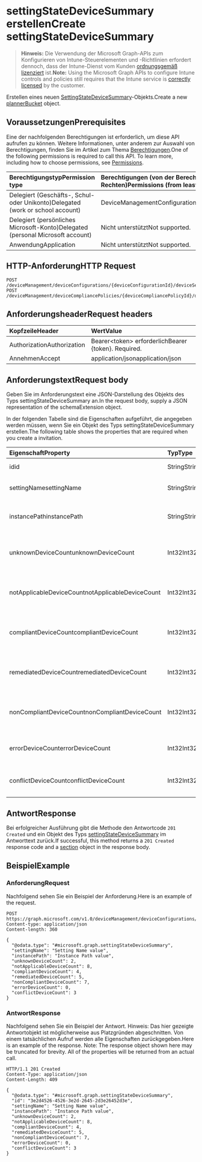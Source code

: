 # <a name="create-settingstatedevicesummary"></a><span data-ttu-id="2c933-101">settingStateDeviceSummary erstellen</span><span class="sxs-lookup"><span data-stu-id="2c933-101">Create settingStateDeviceSummary</span></span>

> <span data-ttu-id="2c933-102">**Hinweis:** Die Verwendung der Microsoft Graph-APIs zum Konfigurieren von Intune-Steuerelementen und -Richtlinien erfordert dennoch, dass der Intune-Dienst vom Kunden [ordnungsgemäß lizenziert](https://go.microsoft.com/fwlink/?linkid=839381) ist.</span><span class="sxs-lookup"><span data-stu-id="2c933-102">**Note:** Using the Microsoft Graph APIs to configure Intune controls and policies still requires that the Intune service is [correctly licensed](https://go.microsoft.com/fwlink/?linkid=839381) by the customer.</span></span>

<span data-ttu-id="2c933-103">Erstellen eines neuen [SettingStateDeviceSummary](../resources/intune_deviceconfig_settingstatedevicesummary.md)-Objekts.</span><span class="sxs-lookup"><span data-stu-id="2c933-103">Create a new [plannerBucket](../resources/intune_deviceconfig_settingstatedevicesummary.md) object.</span></span>
## <a name="prerequisites"></a><span data-ttu-id="2c933-104">Voraussetzungen</span><span class="sxs-lookup"><span data-stu-id="2c933-104">Prerequisites</span></span>
<span data-ttu-id="2c933-p101">Eine der nachfolgenden Berechtigungen ist erforderlich, um diese API aufrufen zu können. Weitere Informationen, unter anderem zur Auswahl von Berechtigungen, finden Sie im Artikel zum Thema [Berechtigungen](../../../concepts/permissions_reference.md).</span><span class="sxs-lookup"><span data-stu-id="2c933-p101">One of the following permissions is required to call this API. To learn more, including how to choose permissions, see [Permissions](../../../concepts/permissions_reference.md).</span></span>

|<span data-ttu-id="2c933-107">Berechtigungstyp</span><span class="sxs-lookup"><span data-stu-id="2c933-107">Permission type</span></span>|<span data-ttu-id="2c933-108">Berechtigungen (von der Berechtigung mit den meisten Rechten zu der mit den wenigsten Rechten)</span><span class="sxs-lookup"><span data-stu-id="2c933-108">Permissions (from least to most privileged)</span></span>|
|:---|:---|
|<span data-ttu-id="2c933-109">Delegiert (Geschäfts-, Schul- oder Unikonto)</span><span class="sxs-lookup"><span data-stu-id="2c933-109">Delegated (work or school account)</span></span>|<span data-ttu-id="2c933-110">DeviceManagementConfiguration.ReadWrite.All</span><span class="sxs-lookup"><span data-stu-id="2c933-110">DeviceManagementConfiguration.ReadWrite.All</span></span>|
|<span data-ttu-id="2c933-111">Delegiert (persönliches Microsoft-Konto)</span><span class="sxs-lookup"><span data-stu-id="2c933-111">Delegated (personal Microsoft account)</span></span>|<span data-ttu-id="2c933-112">Nicht unterstützt</span><span class="sxs-lookup"><span data-stu-id="2c933-112">Not supported.</span></span>|
|<span data-ttu-id="2c933-113">Anwendung</span><span class="sxs-lookup"><span data-stu-id="2c933-113">Application</span></span>|<span data-ttu-id="2c933-114">Nicht unterstützt</span><span class="sxs-lookup"><span data-stu-id="2c933-114">Not supported.</span></span>|

## <a name="http-request"></a><span data-ttu-id="2c933-115">HTTP-Anforderung</span><span class="sxs-lookup"><span data-stu-id="2c933-115">HTTP Request</span></span>
<!-- {
  "blockType": "ignored"
}
-->
``` http
POST /deviceManagement/deviceConfigurations/{deviceConfigurationId}/deviceSettingStateSummaries
POST /deviceManagement/deviceCompliancePolicies/{deviceCompliancePolicyId}/deviceSettingStateSummaries
```

## <a name="request-headers"></a><span data-ttu-id="2c933-116">Anforderungsheader</span><span class="sxs-lookup"><span data-stu-id="2c933-116">Request headers</span></span>
|<span data-ttu-id="2c933-117">Kopfzeile</span><span class="sxs-lookup"><span data-stu-id="2c933-117">Header</span></span>|<span data-ttu-id="2c933-118">Wert</span><span class="sxs-lookup"><span data-stu-id="2c933-118">Value</span></span>|
|:---|:---|
|<span data-ttu-id="2c933-119">Authorization</span><span class="sxs-lookup"><span data-stu-id="2c933-119">Authorization</span></span>|<span data-ttu-id="2c933-120">Bearer&lt;token&gt; erforderlich</span><span class="sxs-lookup"><span data-stu-id="2c933-120">Bearer {token}. Required.</span></span>|
|<span data-ttu-id="2c933-121">Annehmen</span><span class="sxs-lookup"><span data-stu-id="2c933-121">Accept</span></span>|<span data-ttu-id="2c933-122">application/json</span><span class="sxs-lookup"><span data-stu-id="2c933-122">application/json</span></span>|

## <a name="request-body"></a><span data-ttu-id="2c933-123">Anforderungstext</span><span class="sxs-lookup"><span data-stu-id="2c933-123">Request body</span></span>
<span data-ttu-id="2c933-124">Geben Sie im Anforderungstext eine JSON-Darstellung des Objekts des Typs settingStateDeviceSummary an.</span><span class="sxs-lookup"><span data-stu-id="2c933-124">In the request body, supply a JSON representation of the schemaExtension object.</span></span>

<span data-ttu-id="2c933-125">In der folgenden Tabelle sind die Eigenschaften aufgeführt, die angegeben werden müssen, wenn Sie ein Objekt des Typs settingStateDeviceSummary erstellen.</span><span class="sxs-lookup"><span data-stu-id="2c933-125">The following table shows the properties that are required when you create a invitation.</span></span>

|<span data-ttu-id="2c933-126">Eigenschaft</span><span class="sxs-lookup"><span data-stu-id="2c933-126">Property</span></span>|<span data-ttu-id="2c933-127">Typ</span><span class="sxs-lookup"><span data-stu-id="2c933-127">Type</span></span>|<span data-ttu-id="2c933-128">Beschreibung</span><span class="sxs-lookup"><span data-stu-id="2c933-128">Description</span></span>|
|:---|:---|:---|
|<span data-ttu-id="2c933-129">id</span><span class="sxs-lookup"><span data-stu-id="2c933-129">id</span></span>|<span data-ttu-id="2c933-130">String</span><span class="sxs-lookup"><span data-stu-id="2c933-130">String</span></span>|<span data-ttu-id="2c933-131">Schlüssel der Entität</span><span class="sxs-lookup"><span data-stu-id="2c933-131">Key of the setting.</span></span>|
|<span data-ttu-id="2c933-132">settingName</span><span class="sxs-lookup"><span data-stu-id="2c933-132">settingName</span></span>|<span data-ttu-id="2c933-133">String</span><span class="sxs-lookup"><span data-stu-id="2c933-133">String</span></span>|<span data-ttu-id="2c933-134">Name der Einstellung</span><span class="sxs-lookup"><span data-stu-id="2c933-134">Name of the setting.</span></span>|
|<span data-ttu-id="2c933-135">instancePath</span><span class="sxs-lookup"><span data-stu-id="2c933-135">instancePath</span></span>|<span data-ttu-id="2c933-136">String</span><span class="sxs-lookup"><span data-stu-id="2c933-136">String</span></span>|<span data-ttu-id="2c933-137">Namen des Instanzpfads für die Einstellung</span><span class="sxs-lookup"><span data-stu-id="2c933-137">Name of the InstancePath for the setting</span></span>|
|<span data-ttu-id="2c933-138">unknownDeviceCount</span><span class="sxs-lookup"><span data-stu-id="2c933-138">unknownDeviceCount</span></span>|<span data-ttu-id="2c933-139">Int32</span><span class="sxs-lookup"><span data-stu-id="2c933-139">Int32</span></span>|<span data-ttu-id="2c933-140">Anzahl der unbekannten Geräte für die Einstellung</span><span class="sxs-lookup"><span data-stu-id="2c933-140">Device Unkown count for the setting</span></span>|
|<span data-ttu-id="2c933-141">notApplicableDeviceCount</span><span class="sxs-lookup"><span data-stu-id="2c933-141">notApplicableDeviceCount</span></span>|<span data-ttu-id="2c933-142">Int32</span><span class="sxs-lookup"><span data-stu-id="2c933-142">Int32</span></span>|<span data-ttu-id="2c933-143">Anzahl der nicht anwendbaren Geräte für die Einstellung</span><span class="sxs-lookup"><span data-stu-id="2c933-143">Device Not Applicable count for the setting</span></span>|
|<span data-ttu-id="2c933-144">compliantDeviceCount</span><span class="sxs-lookup"><span data-stu-id="2c933-144">compliantDeviceCount</span></span>|<span data-ttu-id="2c933-145">Int32</span><span class="sxs-lookup"><span data-stu-id="2c933-145">Int32</span></span>|<span data-ttu-id="2c933-146">Anzahl der kompatiblen Geräte für die Einstellung</span><span class="sxs-lookup"><span data-stu-id="2c933-146">Device Compliant count for the setting</span></span>|
|<span data-ttu-id="2c933-147">remediatedDeviceCount</span><span class="sxs-lookup"><span data-stu-id="2c933-147">remediatedDeviceCount</span></span>|<span data-ttu-id="2c933-148">Int32</span><span class="sxs-lookup"><span data-stu-id="2c933-148">Int32</span></span>|<span data-ttu-id="2c933-149">Anzahl der kompatiblen Geräte für die Einstellung</span><span class="sxs-lookup"><span data-stu-id="2c933-149">Device Compliant count for the setting</span></span>|
|<span data-ttu-id="2c933-150">nonCompliantDeviceCount</span><span class="sxs-lookup"><span data-stu-id="2c933-150">nonCompliantDeviceCount</span></span>|<span data-ttu-id="2c933-151">Int32</span><span class="sxs-lookup"><span data-stu-id="2c933-151">Int32</span></span>|<span data-ttu-id="2c933-152">Anzahl der nicht kompatiblen Geräte für die Einstellung</span><span class="sxs-lookup"><span data-stu-id="2c933-152">Device NonCompliant count for the setting</span></span>|
|<span data-ttu-id="2c933-153">errorDeviceCount</span><span class="sxs-lookup"><span data-stu-id="2c933-153">errorDeviceCount</span></span>|<span data-ttu-id="2c933-154">Int32</span><span class="sxs-lookup"><span data-stu-id="2c933-154">Int32</span></span>|<span data-ttu-id="2c933-155">Anzahl der fehlerhaften Geräte für die Einstellung</span><span class="sxs-lookup"><span data-stu-id="2c933-155">Device error count for the setting</span></span>|
|<span data-ttu-id="2c933-156">conflictDeviceCount</span><span class="sxs-lookup"><span data-stu-id="2c933-156">conflictDeviceCount</span></span>|<span data-ttu-id="2c933-157">Int32</span><span class="sxs-lookup"><span data-stu-id="2c933-157">Int32</span></span>|<span data-ttu-id="2c933-158">Anzahl der Geräte mit Konfliktfehler für die Einstellung</span><span class="sxs-lookup"><span data-stu-id="2c933-158">Device conflict error count for the setting</span></span>|



## <a name="response"></a><span data-ttu-id="2c933-159">Antwort</span><span class="sxs-lookup"><span data-stu-id="2c933-159">Response</span></span>
<span data-ttu-id="2c933-160">Bei erfolgreicher Ausführung gibt die Methode den Antwortcode `201 Created` und ein Objekt des Typs [settingStateDeviceSummary](../resources/intune_deviceconfig_settingstatedevicesummary.md) im Antworttext zurück.</span><span class="sxs-lookup"><span data-stu-id="2c933-160">If successful, this method returns a `201 Created` response code and a [section](../resources/intune_deviceconfig_settingstatedevicesummary.md) object in the response body.</span></span>

## <a name="example"></a><span data-ttu-id="2c933-161">Beispiel</span><span class="sxs-lookup"><span data-stu-id="2c933-161">Example</span></span>
### <a name="request"></a><span data-ttu-id="2c933-162">Anforderung</span><span class="sxs-lookup"><span data-stu-id="2c933-162">Request</span></span>
<span data-ttu-id="2c933-163">Nachfolgend sehen Sie ein Beispiel der Anforderung.</span><span class="sxs-lookup"><span data-stu-id="2c933-163">Here is an example of the request.</span></span>
``` http
POST https://graph.microsoft.com/v1.0/deviceManagement/deviceConfigurations/{deviceConfigurationId}/deviceSettingStateSummaries
Content-type: application/json
Content-length: 360

{
  "@odata.type": "#microsoft.graph.settingStateDeviceSummary",
  "settingName": "Setting Name value",
  "instancePath": "Instance Path value",
  "unknownDeviceCount": 2,
  "notApplicableDeviceCount": 8,
  "compliantDeviceCount": 4,
  "remediatedDeviceCount": 5,
  "nonCompliantDeviceCount": 7,
  "errorDeviceCount": 0,
  "conflictDeviceCount": 3
}
```

### <a name="response"></a><span data-ttu-id="2c933-164">Antwort</span><span class="sxs-lookup"><span data-stu-id="2c933-164">Response</span></span>
<span data-ttu-id="2c933-p102">Nachfolgend sehen Sie ein Beispiel der Antwort. Hinweis: Das hier gezeigte Antwortobjekt ist möglicherweise aus Platzgründen abgeschnitten. Von einem tatsächlichen Aufruf werden alle Eigenschaften zurückgegeben.</span><span class="sxs-lookup"><span data-stu-id="2c933-p102">Here is an example of the response. Note: The response object shown here may be truncated for brevity. All of the properties will be returned from an actual call.</span></span>
``` http
HTTP/1.1 201 Created
Content-Type: application/json
Content-Length: 409

{
  "@odata.type": "#microsoft.graph.settingStateDeviceSummary",
  "id": "3e2d4526-4526-3e2d-2645-2d3e26452d3e",
  "settingName": "Setting Name value",
  "instancePath": "Instance Path value",
  "unknownDeviceCount": 2,
  "notApplicableDeviceCount": 8,
  "compliantDeviceCount": 4,
  "remediatedDeviceCount": 5,
  "nonCompliantDeviceCount": 7,
  "errorDeviceCount": 0,
  "conflictDeviceCount": 3
}
```



